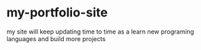 # my-portfolio-site
my site will keep updating time to time as a learn new programing languages and build more projects
